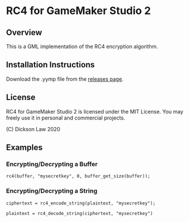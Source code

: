 # RC4 for GameMaker Studio 2

## Overview
This is a GML implementation of the RC4 encryption algorithm. 

## Installation Instructions
Download the .yymp file from the [releases page](https://github.com/dicksonlaw583/rc4/releases).

## License
RC4 for GameMaker Studio 2 is licensed under the MIT License. You may freely use it in personal and commercial projects.

(C) Dickson Law 2020

## Examples

### Encrypting/Decrypting a Buffer
```
rc4(buffer, "mysecretkey", 0, buffer_get_size(buffer));
```

### Encrypting/Decrypting a String
```
ciphertext = rc4_encode_string(plaintext, "mysecretkey");
```
```
plaintext = rc4_decode_string(ciphertext, "mysecretkey")
```